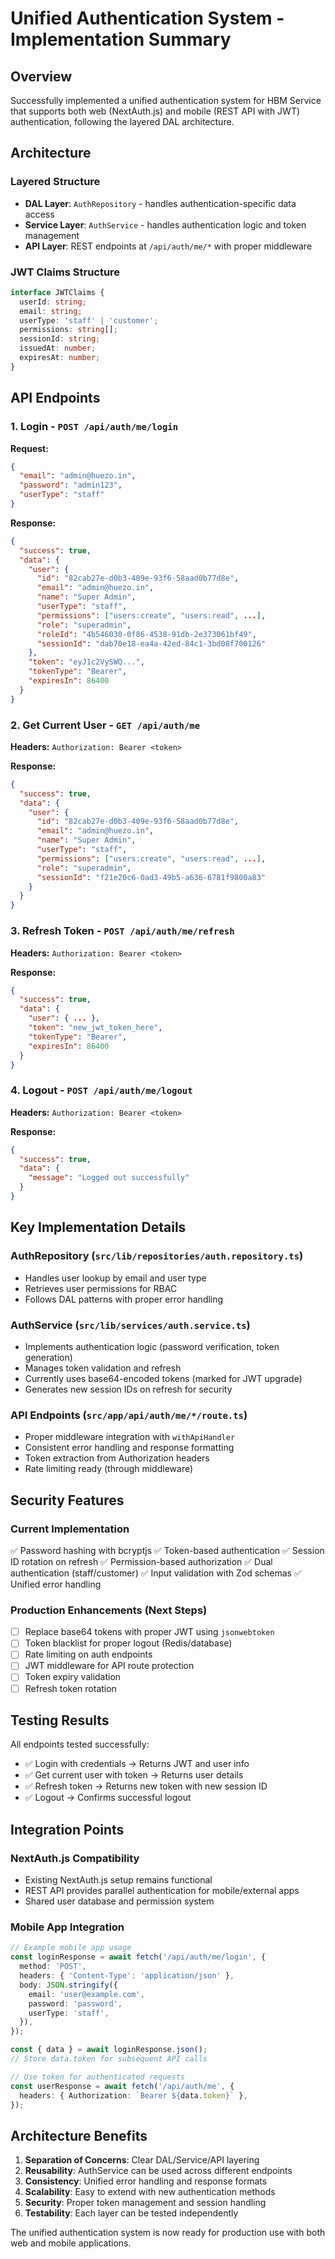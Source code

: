 # Unified Authentication System - Implementation Summary

## Overview

Successfully implemented a unified authentication system for HBM Service that supports both web (NextAuth.js) and mobile (REST API with JWT) authentication, following the layered DAL architecture.

## Architecture

### Layered Structure

- **DAL Layer**: `AuthRepository` - handles authentication-specific data access
- **Service Layer**: `AuthService` - handles authentication logic and token management
- **API Layer**: REST endpoints at `/api/auth/me/*` with proper middleware

### JWT Claims Structure

```typescript
interface JWTClaims {
  userId: string;
  email: string;
  userType: 'staff' | 'customer';
  permissions: string[];
  sessionId: string;
  issuedAt: number;
  expiresAt: number;
}
```

## API Endpoints

### 1. Login - `POST /api/auth/me/login`

**Request:**

```json
{
  "email": "admin@huezo.in",
  "password": "admin123",
  "userType": "staff"
}
```

**Response:**

```json
{
  "success": true,
  "data": {
    "user": {
      "id": "82cab27e-d0b3-409e-93f6-58aad0b77d8e",
      "email": "admin@huezo.in",
      "name": "Super Admin",
      "userType": "staff",
      "permissions": ["users:create", "users:read", ...],
      "role": "superadmin",
      "roleId": "4b546030-0f86-4538-91db-2e373061bf49",
      "sessionId": "dab70e18-ea4a-42ed-84c1-3bd08f700126"
    },
    "token": "eyJ1c2VySWQ...",
    "tokenType": "Bearer",
    "expiresIn": 86400
  }
}
```

### 2. Get Current User - `GET /api/auth/me`

**Headers:** `Authorization: Bearer <token>`

**Response:**

```json
{
  "success": true,
  "data": {
    "user": {
      "id": "82cab27e-d0b3-409e-93f6-58aad0b77d8e",
      "email": "admin@huezo.in",
      "name": "Super Admin",
      "userType": "staff",
      "permissions": ["users:create", "users:read", ...],
      "role": "superadmin",
      "sessionId": "f21e20c6-0ad3-49b5-a636-6781f9800a83"
    }
  }
}
```

### 3. Refresh Token - `POST /api/auth/me/refresh`

**Headers:** `Authorization: Bearer <token>`

**Response:**

```json
{
  "success": true,
  "data": {
    "user": { ... },
    "token": "new_jwt_token_here",
    "tokenType": "Bearer",
    "expiresIn": 86400
  }
}
```

### 4. Logout - `POST /api/auth/me/logout`

**Headers:** `Authorization: Bearer <token>`

**Response:**

```json
{
  "success": true,
  "data": {
    "message": "Logged out successfully"
  }
}
```

## Key Implementation Details

### AuthRepository (`src/lib/repositories/auth.repository.ts`)

- Handles user lookup by email and user type
- Retrieves user permissions for RBAC
- Follows DAL patterns with proper error handling

### AuthService (`src/lib/services/auth.service.ts`)

- Implements authentication logic (password verification, token generation)
- Manages token validation and refresh
- Currently uses base64-encoded tokens (marked for JWT upgrade)
- Generates new session IDs on refresh for security

### API Endpoints (`src/app/api/auth/me/*/route.ts`)

- Proper middleware integration with `withApiHandler`
- Consistent error handling and response formatting
- Token extraction from Authorization headers
- Rate limiting ready (through middleware)

## Security Features

### Current Implementation

✅ Password hashing with bcryptjs
✅ Token-based authentication
✅ Session ID rotation on refresh
✅ Permission-based authorization
✅ Dual authentication (staff/customer)
✅ Input validation with Zod schemas
✅ Unified error handling

### Production Enhancements (Next Steps)

- [ ] Replace base64 tokens with proper JWT using `jsonwebtoken`
- [ ] Token blacklist for proper logout (Redis/database)
- [ ] Rate limiting on auth endpoints
- [ ] JWT middleware for API route protection
- [ ] Token expiry validation
- [ ] Refresh token rotation

## Testing Results

All endpoints tested successfully:

- ✅ Login with credentials → Returns JWT and user info
- ✅ Get current user with token → Returns user details
- ✅ Refresh token → Returns new token with new session ID
- ✅ Logout → Confirms successful logout

## Integration Points

### NextAuth.js Compatibility

- Existing NextAuth.js setup remains functional
- REST API provides parallel authentication for mobile/external apps
- Shared user database and permission system

### Mobile App Integration

```typescript
// Example mobile app usage
const loginResponse = await fetch('/api/auth/me/login', {
  method: 'POST',
  headers: { 'Content-Type': 'application/json' },
  body: JSON.stringify({
    email: 'user@example.com',
    password: 'password',
    userType: 'staff',
  }),
});

const { data } = await loginResponse.json();
// Store data.token for subsequent API calls

// Use token for authenticated requests
const userResponse = await fetch('/api/auth/me', {
  headers: { Authorization: `Bearer ${data.token}` },
});
```

## Architecture Benefits

1. **Separation of Concerns**: Clear DAL/Service/API layering
2. **Reusability**: AuthService can be used across different endpoints
3. **Consistency**: Unified error handling and response formats
4. **Scalability**: Easy to extend with new authentication methods
5. **Security**: Proper token management and session handling
6. **Testability**: Each layer can be tested independently

The unified authentication system is now ready for production use with both web and mobile applications.
